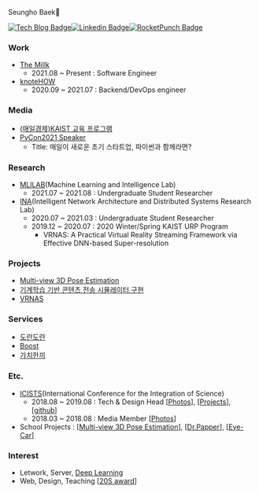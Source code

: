 <div align=center>

</div>

Seungho Baek👋

[![Tech Blog Badge](http://img.shields.io/badge/-Tech%20blog-black?style=flat-square&logo=github&link=https://www.notion.so/thestar/e6f6b641bd8f493085e5f044182dcae3)](https://www.notion.so/thestar/e6f6b641bd8f493085e5f044182dcae3)[![Linkedin Badge](https://img.shields.io/badge/-LinkedIn-blue?style=flat-square&logo=Linkedin&logoColor=white&link=https://www.linkedin.com/in/seungho-baek-153a52181)](https://www.linkedin.com/in/seungho-baek-153a52181)[![RocketPunch Badge](https://img.shields.io/badge/-RocketPunch-blueviolet?style=flat-square&logoColor=white&link=https://www.rocketpunch.com/@ssumin6)](https://www.rocketpunch.com/@bsho0330)   

### Work
- [The Millk](https://www.themiilk.com/about)
  - 2021.08 ~ Present : Software Engineer 
- [knoteHOW](https://knotehow.com) 
  - 2020.09 ~ 2021.07 : Backend/DevOps engineer

### Media
- [(매일경제)KAIST 교육 프로그램](https://www.mk.co.kr/news/it/view/2021/07/706614/)
- [PyCon2021 Speaker](https://2021.pycon.kr/session/24/)
  - Title: 매일이 새로운 초기 스타트업, 파이썬과 함께라면?

### Research
- [MLILAB](https://mli.kaist.ac.kr/)(Machine Learning and Intelligence Lab)
  - 2021.07 ~ 2021.08 : Undergraduate Student Researcher
- [INA](http://ina.kaist.ac.kr/new_home/index.html)(Intelligent Network Architecture and Distributed Systems Research Lab)
  - 2020.07 ~ 2021.03 : Undergraduate Student Researcher
  - 2019.12 ~ 2020.07 : 2020 Winter/Spring KAIST URP Program
    - VRNAS: A Practical Virtual Reality Streaming Framework via Effective DNN-based Super-resolution

### Projects
- [Multi-view 3D Pose Estimation](https://github.com/TheStarkor/multiview-3d-pose-estimation)
- [기계학습 기반 콘텐츠 전송 시뮬레이터 구현](https://www.notion.so/thestar/e6f6b641bd8f493085e5f044182dcae3#381550e86f8a412590f31c952b41ee98)
- [VRNAS](https://www.notion.so/thestar/e6f6b641bd8f493085e5f044182dcae3#381550e86f8a412590f31c952b41ee98)

### Services
- [도란도란](https://play.google.com/store/apps/details?id=com.winnerho.dorandoran)
- [Boost](https://www.buob.io/)
- [가치한끼](https://yummeal.ai/)

### Etc.
- [ICISTS](http://www.icists.org/)(International Conference for the Integration of Science)
  - 2018.08 ~ 2019.08 : Tech & Design Head [[Photos](http://www.icists.org/2019)], [[Projects](https://docs.google.com/presentation/d/1N4rhKIhlKTXXitN0S_-J4TYuYETpGRzY79fnSniKw_o/edit?usp=sharing)], [[github](https://github.com/icists)]
  - 2018.03 ~ 2018.08 : Media Member [[Photos](http://www.icists.org/2018)]
- School Projects : [[Multi-view 3D Pose Estimation](https://github.com/TheStarkor/multiview-3d-pose-estimation)], [[Dr.Papper](https://github.com/bonjune/dr-papper)], [[Eye-Car](https://github.com/TheStarkor/Eye-Car)]

### Interest
- Letwork, Server, [Deep Learning](https://github.com/TheStarkor/Deep-Learning-Examples)
- Web, Design, Teaching [[20S award](https://drive.google.com/file/d/1U8liB2NROc_B70dX06pRHam6cjA62F9T/view?usp=sharing)]
